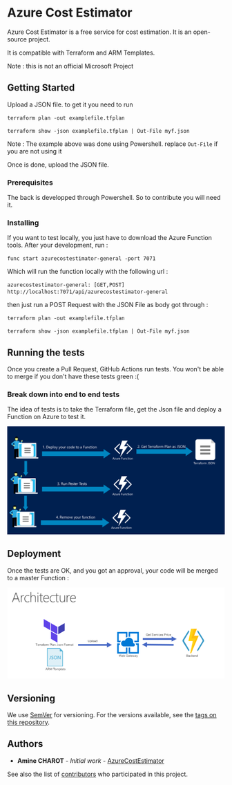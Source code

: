 # Azure Cost Estimator

Azure Cost Estimator is a free service for cost estimation. It is an open-source project.

It is compatible with Terraform and ARM Templates.

Note : this is not an official Microsoft Project

## Getting Started

Upload a JSON file. to get it you need to run

```
terraform plan -out examplefile.tfplan
```

```
terraform show -json examplefile.tfplan | Out-File myf.json
```

Note : The example above was done using Powershell. replace ```Out-File``` if you are not using it

Once is done, upload the JSON file.

### Prerequisites

The back is developped through Powershell. So to contribute you will need it.

### Installing

If you want to test locally, you just have to download the Azure Function tools.
After your development, run : 

```
func start azurecostestimator-general -port 7071
```
Which will run the function locally with the following url : 

```
azurecostestimator-general: [GET,POST] http://localhost:7071/api/azurecostestimator-general
```

then just run a POST Request with the JSON File as body got through : 

```
terraform plan -out examplefile.tfplan
```

```
terraform show -json examplefile.tfplan | Out-File myf.json
```

## Running the tests

Once you create a Pull Request, GitHub Actions run tests. You won't be able to merge if you don't have these tests green :(

### Break down into end to end tests

The idea of tests is to take the Terraform file, get the Json file and deploy a Function on Azure to test it.

![Alt text](./tests.PNG?raw=true "Test")


## Deployment

Once the tests are OK, and you got an approval, your code will be merged to a master Function : 

![Alt text](./archi.PNG?raw=true "Test")

## Versioning

We use [SemVer](http://semver.org/) for versioning. For the versions available, see the [tags on this repository](https://github.com/charotAmine/AzureCostEstimator-back/tags). 

## Authors

* **Amine CHAROT** - *Initial work* - [AzureCostEstimator](https://github.com/charotAmine)

See also the list of [contributors](https://github.com/charotAmine/AzureCostEstimator-back/contributors) who participated in this project.